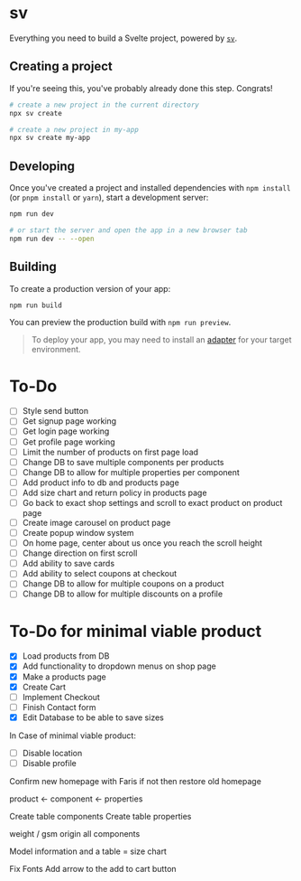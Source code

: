 # sv

Everything you need to build a Svelte project, powered by [`sv`](https://github.com/sveltejs/cli).

## Creating a project

If you're seeing this, you've probably already done this step. Congrats!

```bash
# create a new project in the current directory
npx sv create

# create a new project in my-app
npx sv create my-app
```

## Developing

Once you've created a project and installed dependencies with `npm install` (or `pnpm install` or `yarn`), start a development server:

```bash
npm run dev

# or start the server and open the app in a new browser tab
npm run dev -- --open
```

## Building

To create a production version of your app:

```bash
npm run build
```

You can preview the production build with `npm run preview`.

> To deploy your app, you may need to install an [adapter](https://svelte.dev/docs/kit/adapters) for your target environment.

# To-Do
- [ ] Style send button
- [ ] Get signup page working
- [ ] Get login page working
- [ ] Get profile page working
- [ ] Limit the number of products on first page load
- [ ] Change DB to save multiple components per products
- [ ] Change DB to allow for multiple properties per component
- [ ] Add product info to db and products page
- [ ] Add size chart and return policy in products page
- [ ] Go back to exact shop settings and scroll to exact product on product page
- [ ] Create image carousel on product page
- [ ] Create popup window system
- [ ] On home page, center about us once you reach the scroll height
- [ ] Change direction on first scroll
- [ ] Add ability to save cards
- [ ] Add ability to select coupons at checkout
- [ ] Change DB to allow for multiple coupons on a product
- [ ] Change DB to allow for multiple discounts on a profile

# To-Do for minimal viable product
- [x] Load products from DB
- [x] Add functionality to dropdown menus on shop page
- [x] Make a products page
- [x] Create Cart
- [ ] Implement Checkout
- [ ] Finish Contact form
- [x] Edit Database to be able to save sizes

In Case of minimal viable product:
- [ ] Disable location
- [ ] Disable profile

Confirm new homepage with Faris if not then restore old homepage

product <- component <- properties

Create table components
Create table properties

weight / gsm
origin
all components

Model information and a table = size chart

Fix Fonts
Add arrow to the add to cart button